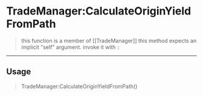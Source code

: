 # TradeManager:CalculateOriginYieldFromPath
> this function is a member of [[TradeManager]]
> this method expects an implicit "self" argument. invoke it with `:`
-----
## Usage
> TradeManager:CalculateOriginYieldFromPath()
